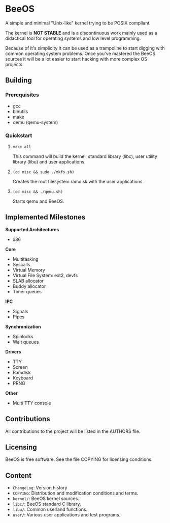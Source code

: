 # BeeOS

A simple and minimal "Unix-like" kernel trying to be POSIX compliant.

The kernel is **NOT STABLE** and is a discontinuous work mainly used as a didactical
tool for operating systems and low level programming.

Because of it's simplicity it can be used as a trampoline to start digging with
common operating system problems. Once you've mastered the BeeOS sources it will
be a lot easier to start hacking with more complex OS projects.

## Building

### Prerequisites

- gcc
- binutils
- make
- qemu (qemu-system)

### Quickstart

1. `make all`

    This command will build the kernel, standard library (libc), user utility
    library (libu) and user applications.

2. `(cd misc && sudo ./mkfs.sh)`

    Creates the root filesystem ramdisk with the user applications.

3. `(cd misc && ./qemu.sh)`

    Starts qemu and BeeOS.

## Implemented Milestones
  
**Supported Architectures**
- x86

**Core**
- Multitasking
- Syscalls
- Virtual Memory
- Virtual File System: ext2, devfs
- SLAB  allocator
- Buddy allocator
- Timer queues

**IPC**
- Signals
- Pipes
    
**Synchronization**
- Spinlocks
- Wait queues

**Drivers**
- TTY
- Screen
- Ramdisk
- Keyboard
- PRNG

**Other**
- Multi TTY console

## Contributions

All contributions to the project will be listed in the AUTHORS file.
  
## Licensing

BeeOS is free software. See the file COPYING for licensing conditions.

## Content

- `ChangeLog`: Version history
- `COPYING`: Distribution and modification conditions and terms.
- `kernel/`: BeeOS kernel sources.
- `libc/`: BeeOS standard C library.
- `libu/`: Common userland functions.
- `user/`: Various user applications and test programs.

